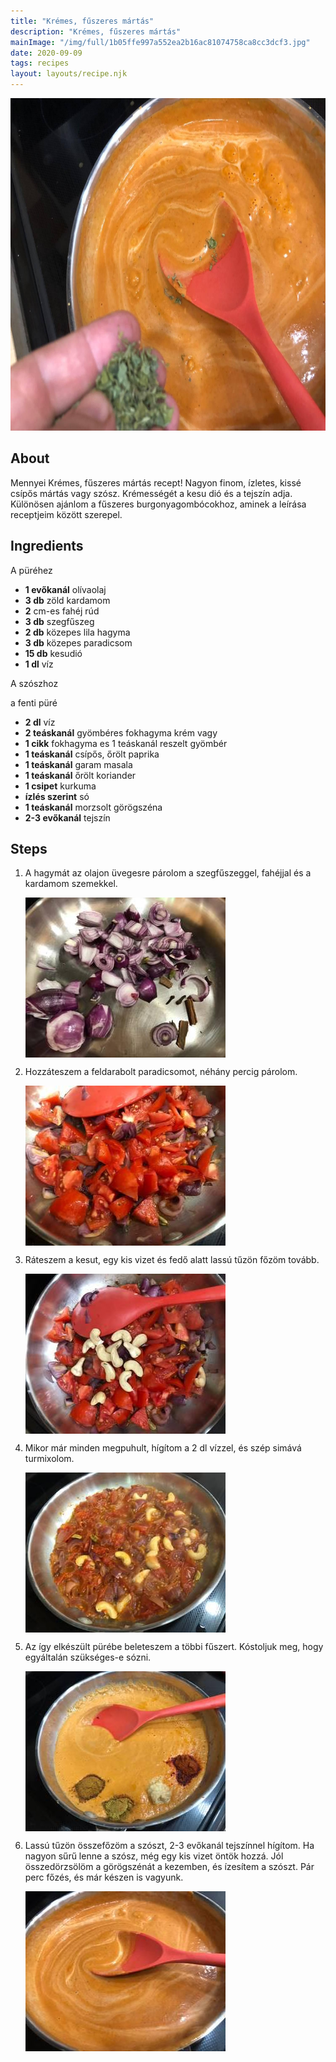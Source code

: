 ```yaml
---
title: "Krémes, fűszeres mártás"
description: "Krémes, fűszeres mártás"
mainImage: "/img/full/1b05ffe997a552ea2b16ac81074758ca8cc3dcf3.jpg"
date: 2020-09-09
tags: recipes
layout: layouts/recipe.njk
---
```

                        
<p align="center"><a href="https://cookpad.com/hu/receptek/13604357-kremes-fuszeres-martas" rel="Recipe source page"><img width="751" height="532" src="/img/full/1b05ffe997a552ea2b16ac81074758ca8cc3dcf3.jpg"/></a></p>

## About
Mennyei Krémes, fűszeres mártás recept! Nagyon finom, ízletes, kissé csípős mártás vagy szósz. Krémességét a kesu dió és a tejszín adja. Különösen ajánlom a fűszeres burgonyagombócokhoz, aminek a leírása receptjeim között szerepel.

>  

## Ingredients

A püréhez
* **1 evőkanál** olívaolaj
* **3 db** zöld kardamom
* **2** cm-es fahéj rúd
* **3 db** szegfűszeg
* **2 db** közepes lila hagyma
* **3 db** közepes paradicsom
* **15 db** kesudió
* **1 dl** víz

A szószhoz

a fenti püré
* **2 dl** víz
* **2 teáskanál** gyömbéres fokhagyma krém vagy
* **1 cikk** fokhagyma es 1 teáskanál reszelt gyömbér
* **1 teáskanál** csípős, őrölt paprika
* **1 teáskanál** garam masala
* **1 teáskanál** őrölt koriander
* **1 csipet** kurkuma
* **ízlés szerint** só
* **1 teáskanál** morzsolt görögszéna
* **2-3 evőkanál** tejszín

## Steps

1. A hagymát az olajon üvegesre párolom a szegfűszeggel, fahéjjal és a kardamom szemekkel.
 
    <p><img width="320" height="256" align="left" src="/img/full/81a17ff5210be023f020d4df1b6317198e41a9a6.jpg"/></p><div style="clear: both"/>

2. Hozzáteszem a feldarabolt paradicsomot, néhány percig párolom.
 
    <p><img width="320" height="256" align="left" src="/img/full/ffbde9986a6ab91f0acca76f73f57948f6a01be4.jpg"/></p><div style="clear: both"/>

3. Ráteszem a kesut, egy kis vizet és fedő alatt lassú tűzön főzöm tovább.
 
    <p><img width="320" height="256" align="left" src="/img/full/4609026a414a9e2d2fae445d426f7ef3eea10d2c.jpg"/></p><div style="clear: both"/>

4. Mikor már minden megpuhult, hígítom a 2 dl vízzel, és szép simává turmixolom.
 
    <p><img width="320" height="256" align="left" src="/img/full/038c0618c53c495688129b526cec6a4610feaba2.jpg"/></p><div style="clear: both"/>

5. Az így elkészült pürébe beleteszem a többi fűszert. Kóstoljuk meg, hogy egyáltalán szükséges-e sózni.
 
    <p><img width="320" height="256" align="left" src="/img/full/edd737ca8d57e1e059505ff081a18157a0b64a0c.jpg"/></p><div style="clear: both"/>

6. Lassú tűzön összefőzöm a szószt, 2-3 evőkanál tejszínnel hígítom. Ha nagyon sűrű lenne a szósz, még egy kis vizet öntök hozzá. Jól összedörzsölöm a görögszénát a kezemben, és ízesítem a szószt. Pár perc főzés, és már készen is vagyunk.
 
    <p><img width="320" height="256" align="left" src="/img/full/ad6544e524329d3514d7318e78cfe78f3127bb1c.jpg"/></p><div style="clear: both"/>

